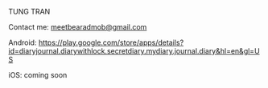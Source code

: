 TUNG TRAN

Contact me: meetbearadmob@gmail.com

Android: https://play.google.com/store/apps/details?id=diaryjournal.diarywithlock.secretdiary.mydiary.journal.diary&hl=en&gl=US

iOS: coming soon
